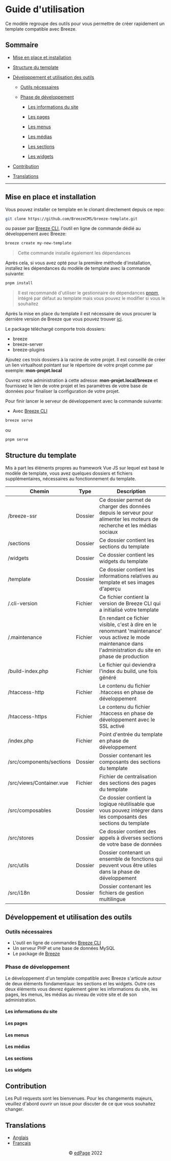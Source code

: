 # Guide d'utilisation

Ce modèle regroupe des outils pour vous permettre de créer rapidement un template compatible avec Breeze.

## Sommaire

- [Mise en place et installation](#mise-en-place-et-installation)

- [Structure du template](#structure-du-template)

- [Développement et utilisation des outils](#développement-et-utilisation-des-outils)

  - [Outils nécessaires](#outils-nécessaires)

  - [Phase de développement](#phase-de-développement)

    - [Les informations du site](#les-informations-du-site)

    - [Les pages](#les-informations-du-site)

    - [Les menus](#les-menus)

    - [Les médias](#les-médias)

    - [Les sections](#les-sections)

    - [Les widgets](#les-widgets)

- [Contribution](#contribution)

- [Translations](#translations)

---

## Mise en place et installation

Vous pouvez installer ce template en le clonant directement depuis ce repo:

```sh
git clone https://github.com/BreezeCMS/breeze-template.git
```

ou passer par [Breeze CLI](https://github.com/BreezeCMS/breeze-cli), l'outil en ligne de commande dédié au développement avec Breeze:

```sh
breeze create my-new-template
```

> Cette commande installe également les dépendances

Après cela, si vous avez opté pour la première méthode d'installation, installez les dépendances du modèle de template avec la commande suivante:

```sh
pnpm install
```

> Il est recommandé d'utiliser le gestionnaire de dépendances [pnpm]('https://pnpm.io/'), intégré par défaut au template mais vous pouvez le modifier si vous le souhaitez

Après la mise en place du template il est nécessaire de vous procurer la dernière version de Breeze que vous pouvez trouver [ici](https://github.com/BreezeCMS/breeze/blob/master/README.md#installation).

Le package téléchargé comporte trois dossiers:

- breeze
- breeze-server
- breeze-plugins

Ajoutez ces trois dossiers à la racine de votre projet. Il est conseillé de créer un lien virtualhost pointant sur le répertoire de votre projet comme par exemple:
**mon-projet.local**

Ouvrez votre administration à cette adresse: **mon-projet.local/breeze** et fournissez le lien de votre projet et les paramètres de votre base de données pour finaliser la configuration de votre projet.

Pour finir lancer le serveur de développement avec la commande suivante:

- Avec [Breeze CLI](https://github.com/BreezeCMS/breeze-cli)

```sh
breeze serve
```

ou

```sh
pnpm serve
```

## Structure du template

Mis à part les éléments propres au framework Vue JS sur lequel est basé le modèle de template, vous avez quelques dossiers et fichiers supplémentaires, nécessaires au fonctionnement du template.

| Chemin                   | Type    | Description                                                                                                                                                     |
| ------------------------ | ------- | --------------------------------------------------------------------------------------------------------------------------------------------------------------- |
| /breeze-ssr              | Dossier | Ce dossier permet de charger des données depuis le serveur pour alimenter les moteurs de recherche et les médias sociaux                                        |
| /sections                | Dossier | Ce dossier contient les sections du template                                                                                                                    |
| /widgets                 | Dossier | Ce dossier contient les widgets du template                                                                                                                     |
| /template                | Dossier | Ce dossier contient les informations relatives au template et ses images d'aperçu                                                                               |
| /.cli-version            | Fichier | Ce fichier contient la version de Breeze CLI qui a initialisé votre template                                                                                    |
| /.maintenance            | Fichier | En rendant ce fichier visible, c'est à dire en le renommant 'maintenance' vous activez le mode maintenance dans l'administration du site en phase de production |
| /build-index.php         | Fichier | Le fichier qui deviendra l'index du build, une fois généré                                                                                                      |
| /htaccess-http           | Fichier | Le contenu du fichier .htaccess en phase de développement                                                                                                       |
| /htaccess-https          | Fichier | Le contenu du fichier .htaccess en phase de développement avec le SSL activé                                                                                    |
| /index.php               | Fichier | Point d'entrée du template en phase de développement                                                                                                            |
| /src/components/sections | Dossier | Dossier contenant les composants des sections du template                                                                                                       |
| /src/views/Container.vue | Fichier | Fichier de centralisation des sections des pages du template                                                                                                    |
| /src/composables         | Dossier | Ce dossier contient la logique réutilisable que vous pouvez intégrer dans les composants des sections du template                                               |
| /src/stores              | Dossier | Ce dossier contient des appels à diverses sections de votre base de données                                                                                     |
| /src/utils               | Dossier | Dossier contenant un ensemble de fonctions qui peuvent vous être utiles dans la phase de développement                                                          |
| /src/i18n                | Dossier | Dossier contenant les fichiers de gestion multilingue                                                                                                           |

## Développement et utilisation des outils

### Outils nécessaires

- L'outil en ligne de commandes [Breeze CLI](https://github.com/)
- Un serveur PHP et une base de données MySQL
- Le package de [Breeze](https://github.com/)

### Phase de développement

Le développement d'un template compatible avec Breeze s'articule autour de deux éléments fondamentaux: les sections et les widgets. Outre ces deux éléments vous devrez également gérer les informations du site, les pages, les menus, les médias au niveau de votre site et de son administration.

#### Les informations du site

#### Les pages

#### Les menus

#### Les médias

#### Les sections

#### Les widgets

## Contribution

Les Pull requests sont les bienvenues. Pour les changements majeurs, veuillez d'abord ouvrir un issue pour discuter de ce que vous souhaitez changer.

## Translations

- [Anglais](README.md)
- [Français](README.fr.md)

<p align="center">
  &copy; <a href="https://edpage.net" target="_blank" rel="noopener noreferrer">edPage</a> 2022
</p>
